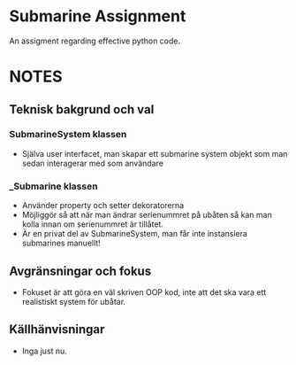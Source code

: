 # Submarine Assignment
An assigment regarding effective python code.

# NOTES
## Teknisk bakgrund och val
### SubmarineSystem klassen
- Själva user interfacet, man skapar ett submarine system objekt som man sedan interagerar med som användare

### _Submarine klassen
- Använder property och setter dekoratorerna
- Möjliggör så att när man ändrar serienummret på ubåten så kan man kolla innan om serienummret är tillåtet.
- Är en privat del av SubmarineSystem, man får inte instansiera submarines manuellt!

## Avgränsningar och fokus
- Fokuset är att göra en väl skriven OOP kod, inte att det ska vara ett realistiskt system för ubåtar.

## Källhänvisningar
- Inga just nu.